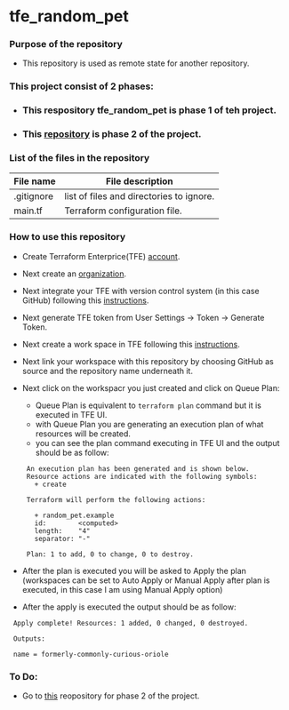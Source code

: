 # tfe_random_pet 

### Purpose of the repository
- This repository is used as remote state for another repository. 

### This project consist of 2 phases:
 - ### This respository tfe_random_pet is phase 1 of teh project.
 - ### This [repository](https://github.com/nikcbg/tfe_null_remote_pet) is phase 2 of the project.

### List of the files in the repository
File name |	File description
----------|--------------------
.gitignore | list of files and directories to ignore.
main.tf	| Terraform configuration file.

### How to use this repository 
- Create Terraform Enterprice(TFE) [account](https://www.hashicorp.com/resources/getting-started-with-terraform-enterprise#step-1-create-a-terraform-enterprise-account).
- Next create an [organization](https://www.hashicorp.com/resources/getting-started-with-terraform-enterprise#step-2-create-and-manage-an-organization).
- Next integrate your TFE with version control system (in this case GitHub) following this [instructions](https://www.hashicorp.com/resources/getting-started-with-terraform-enterprise#step-4-create-a-workspace).
- Next generate TFE token from User Settings -> Token -> Generate Token.
- Next create a work space in TFE following this [instructions](https://www.hashicorp.com/resources/getting-started-with-terraform-enterprise#step-4-create-a-workspace).
- Next link your workspace with this repository by choosing GitHub as source and the repository name underneath it. 
- Next click on the workspacr you just created and click on Queue Plan:  
  - Queue Plan is equivalent to `terraform plan` command but it is executed in TFE UI.
  - with Queue Plan you are generating an execution plan of what resources will be created.
  - you can see the plan command executing in TFE UI and the output should be as follow: 
  
   ```
    An execution plan has been generated and is shown below.
    Resource actions are indicated with the following symbols:
      + create

    Terraform will perform the following actions:

      + random_pet.example
      id:        <computed>
      length:    "4"
      separator: "-"

    Plan: 1 to add, 0 to change, 0 to destroy.
   ```
 - After the plan is executed you will be asked to Apply the plan (workspaces can be set to Auto Apply or Manual Apply after plan is executed, in this case I am using Manual Apply option)
 - After the apply is executed the output should be as follow:
 
 ```
  Apply complete! Resources: 1 added, 0 changed, 0 destroyed.

  Outputs:

  name = formerly-commonly-curious-oriole
 ```
 
### To Do:
- Go to [this](https://github.com/nikcbg/tfe_null_remote_pet) reopository for phase 2 of the project.
